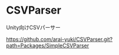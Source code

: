 # CSVParser
Unity向けCSVパーサー

https://github.com/arai-yuki/CSVParser.git?path=Packages/SimpleCSVParser
